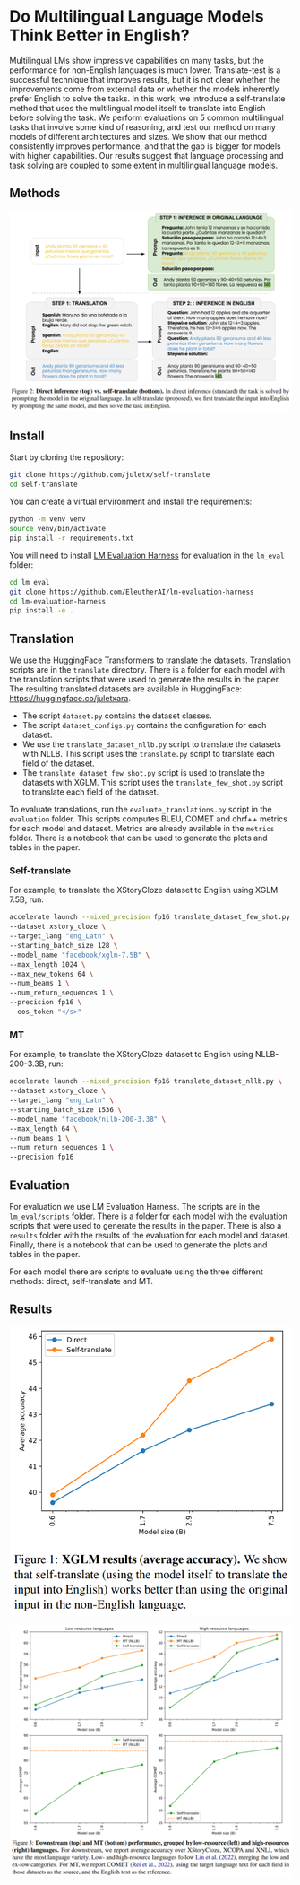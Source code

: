 # Do Multilingual Language Models Think Better in English?

Multilingual LMs show impressive capabilities on many tasks, but the performance for non-English languages is much lower. Translate-test is a successful technique that improves results, but it is not clear whether the improvements come from external data or whether the models inherently prefer English to solve the tasks. In this work, we introduce a self-translate method that uses the multilingual model itself to translate into English before solving the task. We perform evaluations on 5 common multilingual tasks that involve some kind of reasoning, and test our method on many models of different architectures and sizes. We show that our method consistently improves performance, and that the gap is bigger for models with higher capabilities. Our results suggest that language processing and task solving are coupled to some extent in multilingual language models.

## Methods

![Methods](images/methods_v2.png)

## Install

Start by cloning the repository:

```bash
git clone https://github.com/juletx/self-translate
cd self-translate
```

You can create a virtual environment and install the requirements:

```bash
python -m venv venv
source venv/bin/activate
pip install -r requirements.txt
```

You will need to install [LM Evaluation Harness](https://github.com/EleutherAI/lm-evaluation-harness) for evaluation in the `lm_eval` folder:

```bash
cd lm_eval
git clone https://github.com/EleutherAI/lm-evaluation-harness
cd lm-evaluation-harness
pip install -e .
```

## Translation

We use the HuggingFace Transformers to translate the datasets. Translation scripts are in the `translate` directory. There is a folder for each model with the translation scripts that were used to generate the results in the paper. The resulting translated datasets are available in HuggingFace: https://huggingface.co/juletxara.

- The script `dataset.py` contains the dataset classes.
- The script `dataset_configs.py` contains the configuration for each dataset.
- We use the `translate_dataset_nllb.py` script to translate the datasets with NLLB. This script uses the `translate.py` script to translate each field of the dataset.
- The `translate_dataset_few_shot.py` script is used to translate the datasets with XGLM. This script uses the `translate_few_shot.py` script to translate each field of the dataset.

To evaluate translations, run the `evaluate_translations.py` script in the `evaluation` folder. This scripts computes BLEU, COMET and chrf++ metrics for each model and dataset. Metrics are already available in the `metrics` folder. There is a notebook that can be used to generate the plots and tables in the paper.

### Self-translate

For example, to translate the XStoryCloze dataset to English using XGLM 7.5B, run:

```bash
accelerate launch --mixed_precision fp16 translate_dataset_few_shot.py \
--dataset xstory_cloze \
--target_lang "eng_Latn" \
--starting_batch_size 128 \
--model_name "facebook/xglm-7.5B" \
--max_length 1024 \
--max_new_tokens 64 \
--num_beams 1 \
--num_return_sequences 1 \
--precision fp16 \
--eos_token "</s>"
```

### MT

For example, to translate the XStoryCloze dataset to English using NLLB-200-3.3B, run:

```bash
accelerate launch --mixed_precision fp16 translate_dataset_nllb.py \
--dataset xstory_cloze \
--target_lang "eng_Latn" \
--starting_batch_size 1536 \
--model_name "facebook/nllb-200-3.3B" \
--max_length 64 \
--num_beams 1 \
--num_return_sequences 1 \
--precision fp16
```

## Evaluation

For evaluation we use LM Evaluation Harness. The scripts are in the `lm_eval/scripts` folder. There is a folder for each model with the evaluation scripts that were used to generate the results in the paper. There is also a `results` folder with the results of the evaluation for each model and dataset. Finally, there is a notebook that can be used to generate the plots and tables in the paper.

For each model there are scripts to evaluate using the three different methods: direct, self-translate and MT.

## Results

![XGLM Average](images/xglm_avg.png)

![XGLM Low/High](images/xglm_low_high.png)